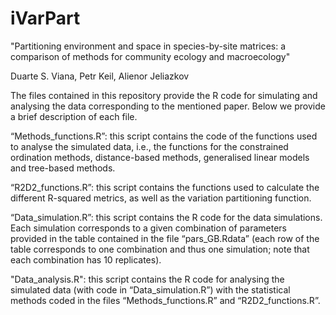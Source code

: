 # iVarPart

"Partitioning environment and space in species-by-site matrices: a comparison of methods for community ecology and macroecology"

Duarte S. Viana, Petr Keil, Alienor Jeliazkov


The files contained in this repository provide the R code for simulating and analysing the data corresponding to the mentioned paper. Below we provide a brief description of each file.

“Methods_functions.R”: this script contains the code of the functions used to analyse the simulated data, i.e., the functions for the constrained ordination methods, distance-based methods, generalised linear models and tree-based methods.

“R2D2_functions.R”: this script contains the functions used to calculate the different R-squared metrics, as well as the variation partitioning function.

“Data_simulation.R”: this script contains the R code for the data simulations. Each simulation corresponds to a given combination of parameters provided in the table contained in the file “pars_GB.Rdata” (each row of the table corresponds to one combination and thus one simulation; note that each combination has 10 replicates).

"Data_analysis.R": this script contains the R code for analysing the simulated data (with code in “Data_simulation.R”) with the statistical methods coded in the files “Methods_functions.R” and “R2D2_functions.R”.

